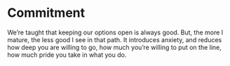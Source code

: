 # Commitment


We’re taught that keeping our options open is always good. But, the more I
mature, the less good I see in that path. It introduces anxiety, and reduces
how deep you are willing to go, how much you’re willing to put on the line,
how much pride you take in what you do.

